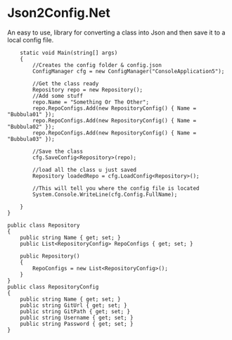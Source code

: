 # Json2Config.Net
An easy to use, library for converting a class into Json and then save it to a local config file.

        static void Main(string[] args)
        {
            //Creates the config folder & config.json
            ConfigManager cfg = new ConfigManager("ConsoleApplication5");

            //Get the class ready
            Repository repo = new Repository();
            //Add some stuff
            repo.Name = "Something Or The Other";
            repo.RepoConfigs.Add(new RepositoryConfig() { Name = "Bubbula01" });
            repo.RepoConfigs.Add(new RepositoryConfig() { Name = "Bubbula02" });
            repo.RepoConfigs.Add(new RepositoryConfig() { Name = "Bubbula03" });

            //Save the class
            cfg.SaveConfig<Repository>(repo);

            //load all the class u just saved
            Repository loadedRepo = cfg.LoadConfig<Repository>();

            //This will tell you where the config file is located
            System.Console.WriteLine(cfg.Config.FullName);

        }
    }

    public class Repository
    {
        public string Name { get; set; }
        public List<RepositoryConfig> RepoConfigs { get; set; }

        public Repository()
        {
            RepoConfigs = new List<RepositoryConfig>();
        }
    }
    public class RepositoryConfig
    {
        public string Name { get; set; }
        public string GitUrl { get; set; }
        public string GitPath { get; set; }
        public string Username { get; set; }
        public string Password { get; set; }
    }